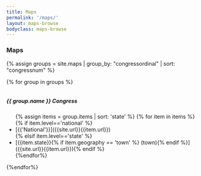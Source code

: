 ```yaml
---
title: Maps
permalink: '/maps/'
layout: maps-browse
bodyclass: maps-browse
---
```


### Maps

<div data-equalizer data-equalize-on="medium" class="large-up-4">

{% assign groups = site.maps | group_by: "congressordinal" | sort: "congressnum" %}

{% for group in groups %}
<div class="medium-3 column column-block">
<h5>{{ group.name }} Congress</h5>
<ul>
{% assign items = group.items | sort: 'state' %}
{% for item in items %}
{% if item.level=='national' %}
<li>[{{'National'}}]({{site.url}}{{item.url}})</li>
{% elsif item.level=='state' %}
<li>[{{item.state}}{% if item.geography == 'town' %} (town){% endif %}]({{site.url}}{{item.url}}){% endif %}</li>
{%endfor%}
</ul>
</div>
{%endfor%}

</div>


